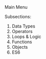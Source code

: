 Main Menu

Subsections:

1. Data Types
2. Operators
3. Loops & Logic
4. Functions
5. Objects
6. ES6



